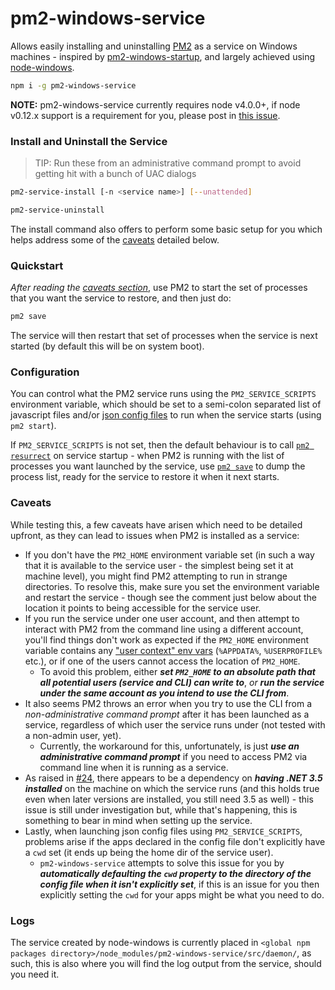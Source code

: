 # pm2-windows-service

Allows easily installing and uninstalling [PM2](https://github.com/Unitech/PM2/) as a service on Windows machines - inspired by [pm2-windows-startup](https://github.com/marklagendijk/node-pm2-windows-startup), and largely achieved using [node-windows](https://github.com/coreybutler/node-windows).

```sh
npm i -g pm2-windows-service
```

**NOTE:** pm2-windows-service currently requires node v4.0.0+, if node v0.12.x support is a requirement for you, please post in [this issue](https://github.com/jon-hall/pm2-windows-service/issues/2).

### Install and Uninstall the Service

> TIP: Run these from an administrative command prompt to avoid getting hit with a bunch of UAC dialogs

```sh
pm2-service-install [-n <service name>] [--unattended]

pm2-service-uninstall
```

The install command also offers to perform some basic setup for you which helps address some of the [caveats](#caveats) detailed below.

### Quickstart

_After reading the [caveats section](#caveats)_, use PM2 to start the set of processes that you want the service to restore, and then just do:

```sh
pm2 save
```

The service will then restart that set of processes when the service is next started (by default this will be on system boot).

### Configuration

You can control what the PM2 service runs using the `PM2_SERVICE_SCRIPTS` environment variable, which should be set to a semi-colon separated list of javascript files and/or [json config files](http://pm2.keymetrics.io/docs/usage/application-declaration/) to run when the service starts (using `pm2 start`).

If `PM2_SERVICE_SCRIPTS` is not set, then the default behaviour is to call [`pm2 resurrect`](http://pm2.keymetrics.io/docs/usage/pm2-doc-single-page/#related-commands) on service startup - when PM2 is running with the list of processes you want launched by the service, use [`pm2 save`](http://pm2.keymetrics.io/docs/usage/pm2-doc-single-page/#related-commands) to dump the process list, ready for the service to restore it when it next starts.

### **Caveats**

While testing this, a few caveats have arisen which need to be detailed upfront, as they can lead to issues when PM2 is installed as a service:

- If you don't have the `PM2_HOME` environment variable set (in such a way that it is available to the service user - the simplest being set it at machine level), you might find PM2 attempting to run in strange directories. To resolve this, make sure you set the environment variable and restart the service - though see the comment just below about the location it points to being accessible for the service user.
- If you run the service under one user account, and then attempt to interact with PM2 from the command line using a different account, you'll find things don't work as expected if the `PM2_HOME` environment variable contains any ["user context" env vars](https://technet.microsoft.com/en-us/library/cc749104.aspx#BKMK_2) (`%APPDATA%`, `%USERPROFILE%` etc.), or if one of the users cannot access the location of `PM2_HOME`.
  - To avoid this problem, either **_set `PM2_HOME` to an absolute path that all potential users (service and CLI) can write to_**, _or_ **_run the service under the same account as you intend to use the CLI from_**.
- It also seems PM2 throws an error when you try to use the CLI from a _non-administrative command prompt_ after it has been launched as a service, regardless of which user the service runs under (not tested with a non-admin user, yet).
  - Currently, the workaround for this, unfortunately, is just **_use an administrative command prompt_** if you need to access PM2 via command line when it is running as a service.
- As raised in [#24](https://github.com/jon-hall/pm2-windows-service/issues/24), there appears to be a dependency on **_having .NET 3.5 installed_** on the machine on which the service runs (and this holds true even when later versions are installed, you still need 3.5 as well) - this issue is still under investigation but, while that's happening, this is something to bear in mind when setting up the service.
- Lastly, when launching json config files using `PM2_SERVICE_SCRIPTS`, problems arise if the apps declared in the config file don't explicitly have a `cwd` set (it ends up being the home dir of the service user).
  - `pm2-windows-service` attempts to solve this issue for you by **_automatically defaulting the `cwd` property to the directory of the config file when it isn't explicitly set_**, if this is an issue for you then explicitly setting the `cwd` for your apps might be what you need to do.

### Logs

The service created by node-windows is currently placed in `<global npm packages directory>/node_modules/pm2-windows-service/src/daemon/`, as such, this is also where you will find the log output from the service, should you need it.
